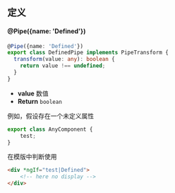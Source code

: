 ## 定义

#### @Pipe({name: 'Defined'})

```typescript
@Pipe({name: 'Defined'})
export class DefinedPipe implements PipeTransform {
  transform(value: any): boolean {
    return value !== undefined;
  }
}
```

- **value** 数值
- **Return** `boolean`

例如，假设存在一个未定义属性

```typescript
export class AnyComponent {
    test;
}
```

在模版中判断使用

```html
<div *ngIf="test|Defined">
    <!-- here no display -->
</div>
```
